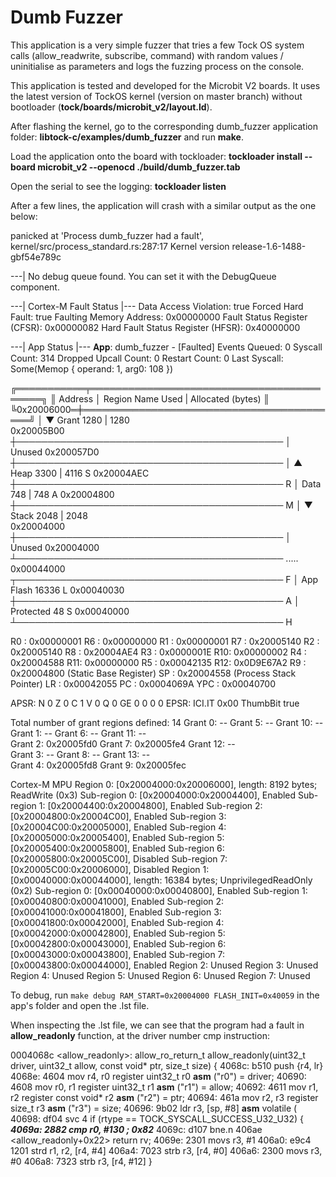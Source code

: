 Dumb Fuzzer
==========

This application is a very simple fuzzer that tries a few Tock OS system calls (allow_readwrite, subscribe, command) with random values / uninitialise as parameters and logs the fuzzing process on the console.

This application is tested and developed for the Microbit V2 boards.
It uses the latest version of TockOS kernel (version on master branch) without bootloader (**tock/boards/microbit_v2/layout.ld**).

After flashing the kernel, go to the corresponding dumb_fuzzer application folder: **libtock-c/examples/dumb_fuzzer** and run **make**.

Load the application onto the board with tockloader:
**tockloader install --board microbit_v2 --openocd ./build/dumb_fuzzer.tab**

Open the serial to see the logging:
**tockloader listen**

After a few lines, the application will crash with a similar output as the one below:

panicked at 'Process dumb_fuzzer had a fault', kernel/src/process_standard.rs:287:17
	Kernel version release-1.6-1488-gbf54e789c

---| No debug queue found. You can set it with the DebugQueue component.

---| Cortex-M Fault Status |---
Data Access Violation:              true
Forced Hard Fault:                  true
Faulting Memory Address:            0x00000000
Fault Status Register (CFSR):       0x00000082
Hard Fault Status Register (HFSR):  0x40000000

---| App Status |---
𝐀𝐩𝐩: dumb_fuzzer   -   [Faulted]
 Events Queued: 0   Syscall Count: 314   Dropped Upcall Count: 0
 Restart Count: 0
 Last Syscall: Some(Memop { operand: 1, arg0: 108 })


 ╔═══════════╤══════════════════════════════════════════╗
 ║  Address  │ Region Name    Used | Allocated (bytes)  ║
 ╚0x20006000═╪══════════════════════════════════════════╝
             │ ▼ Grant        1280 |   1280          
  0x20005B00 ┼───────────────────────────────────────────
             │ Unused
  0x200057D0 ┼───────────────────────────────────────────
             │ ▲ Heap         3300 |   4116               S
  0x20004AEC ┼─────────────────────────────────────────── R
             │ Data            748 |    748               A
  0x20004800 ┼─────────────────────────────────────────── M
             │ ▼ Stack        2048 |   2048          
  0x20004000 ┼───────────────────────────────────────────
             │ Unused
  0x20004000 ┴───────────────────────────────────────────
             .....
  0x00044000 ┬─────────────────────────────────────────── F
             │ App Flash     16336                        L
  0x00040030 ┼─────────────────────────────────────────── A
             │ Protected        48                        S
  0x00040000 ┴─────────────────────────────────────────── H

  R0 : 0x00000001    R6 : 0x00000000
  R1 : 0x00000001    R7 : 0x20005140
  R2 : 0x20005140    R8 : 0x20004AE4
  R3 : 0x0000001E    R10: 0x00000002
  R4 : 0x20004588    R11: 0x00000000
  R5 : 0x00042135    R12: 0x0D9E67A2
  R9 : 0x20004800 (Static Base Register)
  SP : 0x20004558 (Process Stack Pointer)
  LR : 0x00042055
  PC : 0x0004069A
 YPC : 0x00040700

 APSR: N 0 Z 0 C 1 V 0 Q 0
       GE 0 0 0 0
 EPSR: ICI.IT 0x00
       ThumbBit true 

 Total number of grant regions defined: 14
  Grant  0: --          Grant  5: --          Grant 10: --        
  Grant  1: --          Grant  6: --          Grant 11: --        
  Grant  2: 0x20005fd0  Grant  7: 0x20005fe4  Grant 12: --        
  Grant  3: --          Grant  8: --          Grant 13: --        
  Grant  4: 0x20005fd8  Grant  9: 0x20005fec

 Cortex-M MPU
  Region 0: [0x20004000:0x20006000], length: 8192 bytes; ReadWrite (0x3)
    Sub-region 0: [0x20004000:0x20004400], Enabled
    Sub-region 1: [0x20004400:0x20004800], Enabled
    Sub-region 2: [0x20004800:0x20004C00], Enabled
    Sub-region 3: [0x20004C00:0x20005000], Enabled
    Sub-region 4: [0x20005000:0x20005400], Enabled
    Sub-region 5: [0x20005400:0x20005800], Enabled
    Sub-region 6: [0x20005800:0x20005C00], Disabled
    Sub-region 7: [0x20005C00:0x20006000], Disabled
  Region 1: [0x00040000:0x00044000], length: 16384 bytes; UnprivilegedReadOnly (0x2)
    Sub-region 0: [0x00040000:0x00040800], Enabled
    Sub-region 1: [0x00040800:0x00041000], Enabled
    Sub-region 2: [0x00041000:0x00041800], Enabled
    Sub-region 3: [0x00041800:0x00042000], Enabled
    Sub-region 4: [0x00042000:0x00042800], Enabled
    Sub-region 5: [0x00042800:0x00043000], Enabled
    Sub-region 6: [0x00043000:0x00043800], Enabled
    Sub-region 7: [0x00043800:0x00044000], Enabled
  Region 2: Unused
  Region 3: Unused
  Region 4: Unused
  Region 5: Unused
  Region 6: Unused
  Region 7: Unused

To debug, run `make debug RAM_START=0x20004000 FLASH_INIT=0x40059`
in the app's folder and open the .lst file.


When inspecting the .lst file, we can see that the program had a fault in **allow_readonly** function, at the driver number cmp instruction:

0004068c <allow_readonly>:
allow_ro_return_t allow_readonly(uint32_t driver, uint32_t allow, const void* ptr, size_t size) {
   4068c:       b510            push    {r4, lr}
   4068e:       4604            mov     r4, r0
  register uint32_t r0 __asm__ ("r0")       = driver;
   40690:       4608            mov     r0, r1
  register uint32_t r1 __asm__ ("r1")       = allow;
   40692:       4611            mov     r1, r2
  register const void*    r2 __asm__ ("r2") = ptr;
   40694:       461a            mov     r2, r3
  register size_t r3 __asm__ ("r3")         = size;
   40696:       9b02            ldr     r3, [sp, #8]
  __asm__ volatile (
   40698:       df04            svc     4
  if (rtype == TOCK_SYSCALL_SUCCESS_U32_U32) {
   ***4069a:       2882            cmp     r0, #130        ; 0x82***
   4069c:       d107            bne.n   406ae <allow_readonly+0x22>
    return rv;
   4069e:       2301            movs    r3, #1
   406a0:       e9c4 1201       strd    r1, r2, [r4, #4]
   406a4:       7023            strb    r3, [r4, #0]
   406a6:       2300            movs    r3, #0
   406a8:       7323            strb    r3, [r4, #12]
}
  